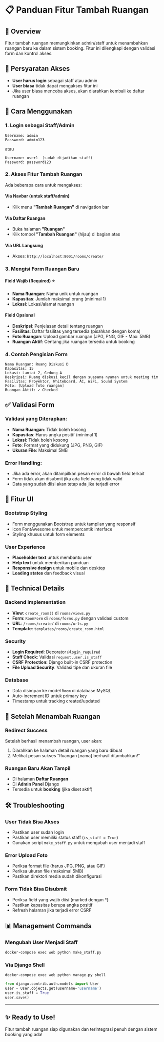 # 📋 Panduan Fitur Tambah Ruangan

## 🎯 Overview
Fitur tambah ruangan memungkinkan admin/staff untuk menambahkan ruangan baru ke dalam sistem booking. Fitur ini dilengkapi dengan validasi form dan kontrol akses.

## 🔐 Persyaratan Akses
- **User harus login** sebagai staff atau admin
- **User biasa** tidak dapat mengakses fitur ini
- Jika user biasa mencoba akses, akan diarahkan kembali ke daftar ruangan

## 🚀 Cara Menggunakan

### 1. Login sebagai Staff/Admin
```
Username: admin
Password: admin123
```
atau
```
Username: user1  (sudah dijadikan staff)
Password: password123
```

### 2. Akses Fitur Tambah Ruangan
Ada beberapa cara untuk mengakses:

#### Via Navbar (untuk staff/admin)
- Klik menu **"Tambah Ruangan"** di navigation bar

#### Via Daftar Ruangan
- Buka halaman **"Ruangan"**
- Klik tombol **"Tambah Ruangan"** (hijau) di bagian atas

#### Via URL Langsung
- Akses: `http://localhost:8001/rooms/create/`

### 3. Mengisi Form Ruangan Baru

#### Field Wajib (Required) ⭐
- **Nama Ruangan**: Nama unik untuk ruangan
- **Kapasitas**: Jumlah maksimal orang (minimal 1)
- **Lokasi**: Lokasi/alamat ruangan

#### Field Opsional
- **Deskripsi**: Penjelasan detail tentang ruangan
- **Fasilitas**: Daftar fasilitas yang tersedia (pisahkan dengan koma)
- **Foto Ruangan**: Upload gambar ruangan (JPG, PNG, GIF - Max: 5MB)
- **Ruangan Aktif**: Centang jika ruangan tersedia untuk booking

### 4. Contoh Pengisian Form
```
Nama Ruangan: Ruang Diskusi D
Kapasitas: 15
Lokasi: Lantai 2, Gedung A
Deskripsi: Ruang diskusi kecil dengan suasana nyaman untuk meeting tim
Fasilitas: Proyektor, Whiteboard, AC, WiFi, Sound System
Foto: [Upload foto ruangan]
Ruangan Aktif: ✓ Checked
```

## ✅ Validasi Form

### Validasi yang Diterapkan:
- **Nama Ruangan**: Tidak boleh kosong
- **Kapasitas**: Harus angka positif (minimal 1)
- **Lokasi**: Tidak boleh kosong
- **Foto**: Format yang didukung (JPG, PNG, GIF)
- **Ukuran File**: Maksimal 5MB

### Error Handling:
- Jika ada error, akan ditampilkan pesan error di bawah field terkait
- Form tidak akan disubmit jika ada field yang tidak valid
- Data yang sudah diisi akan tetap ada jika terjadi error

## 🎨 Fitur UI

### Bootstrap Styling
- Form menggunakan Bootstrap untuk tampilan yang responsif
- Icon FontAwesome untuk mempercantik interface
- Styling khusus untuk form elements

### User Experience
- **Placeholder text** untuk membantu user
- **Help text** untuk memberikan panduan
- **Responsive design** untuk mobile dan desktop
- **Loading states** dan feedback visual

## 🔧 Technical Details

### Backend Implementation
- **View**: `create_room()` di `rooms/views.py`
- **Form**: `RoomForm` di `rooms/forms.py` dengan validasi custom
- **URL**: `/rooms/create/` di `rooms/urls.py`
- **Template**: `templates/rooms/create_room.html`

### Security
- **Login Required**: Decorator `@login_required`
- **Staff Check**: Validasi `request.user.is_staff`
- **CSRF Protection**: Django built-in CSRF protection
- **File Upload Security**: Validasi tipe dan ukuran file

### Database
- Data disimpan ke model `Room` di database MySQL
- Auto-increment ID untuk primary key
- Timestamp untuk tracking created/updated

## 📝 Setelah Menambah Ruangan

### Redirect Success
Setelah berhasil menambah ruangan, user akan:
1. Diarahkan ke halaman detail ruangan yang baru dibuat
2. Melihat pesan sukses "Ruangan [nama] berhasil ditambahkan!"

### Ruangan Baru Akan Tampil
- Di halaman **Daftar Ruangan**
- Di **Admin Panel** Django
- Tersedia untuk **booking** (jika diset aktif)

## 🛠 Troubleshooting

### User Tidak Bisa Akses
- Pastikan user sudah login
- Pastikan user memiliki status staff (`is_staff = True`)
- Gunakan script `make_staff.py` untuk mengubah user menjadi staff

### Error Upload Foto
- Periksa format file (harus JPG, PNG, atau GIF)
- Periksa ukuran file (maksimal 5MB)
- Pastikan direktori media sudah dikonfigurasi

### Form Tidak Bisa Disubmit
- Periksa field yang wajib diisi (marked dengan *)
- Pastikan kapasitas berupa angka positif
- Refresh halaman jika terjadi error CSRF

## 📊 Management Commands

### Mengubah User Menjadi Staff
```bash
docker-compose exec web python make_staff.py
```

### Via Django Shell
```bash
docker-compose exec web python manage.py shell
```
```python
from django.contrib.auth.models import User
user = User.objects.get(username='username')
user.is_staff = True
user.save()
```

---

## ✨ Ready to Use!
Fitur tambah ruangan siap digunakan dan terintegrasi penuh dengan sistem booking yang ada!
